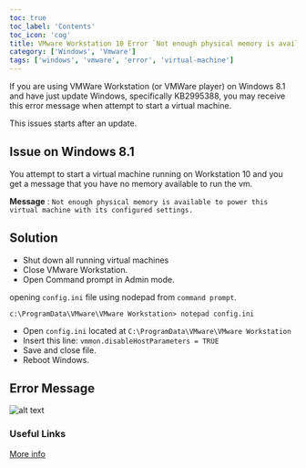 ```yaml
---
toc: true 
toc_label: 'Contents' 
toc_icon: 'cog'
title: VMware Workstation 10 Error `Not enough physical memory is available to power this virtual machine`
category: ['Windows', 'Vmware']
tags: ['windows', 'vmware', 'error', 'virtual-machine']
---
```


If you are using VMWare Workstation (or VMWare player) on Windows 8.1 and have just update Windows, specifically KB2995388, you may receive this error message when attempt to start a virtual machine.

This issues starts after an update.

## Issue on Windows 8.1
 
You attempt to start a virtual machine running on Workstation 10 and you get a message that you have no memory available to run the vm.

**Message** : `Not enough physical memory is available to power this virtual machine with its configured settings.`

## Solution

* Shut down all running virtual machines
* Close VMware Workstation.
* Open Command prompt in Admin mode.

opening `config.ini` file using nodepad from `command prompt`.

	c:\ProgramData\VMware\VMware Workstation> notepad config.ini


* Open `config.ini` located at `C:\ProgramData\VMware\VMware Workstation`
* Insert this line:     `vmmon.disableHostParameters = TRUE`
* Save and close file.
* Reboot Windows.


## Error Message

![alt text](http://ctobob.com/wp-content/uploads/2014/12/vmware-memory.jpg "Not Enough Memory")


###  Useful Links

[More info](http://ctobob.com/2014/12/04/vmware-workstation-10-error-not-enough-physical-memory-available-power-virtual-machine/)